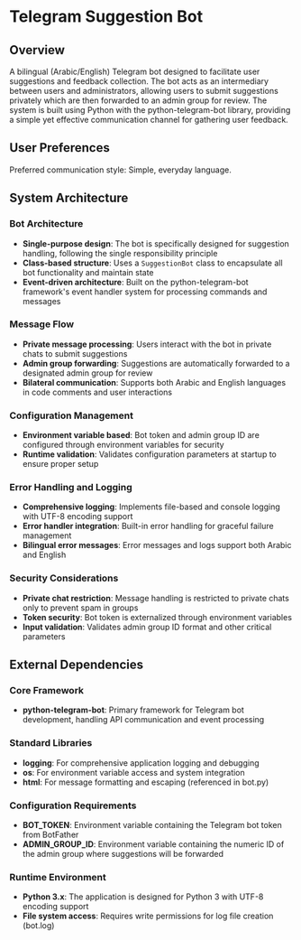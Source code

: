 # Telegram Suggestion Bot

## Overview

A bilingual (Arabic/English) Telegram bot designed to facilitate user suggestions and feedback collection. The bot acts as an intermediary between users and administrators, allowing users to submit suggestions privately which are then forwarded to an admin group for review. The system is built using Python with the python-telegram-bot library, providing a simple yet effective communication channel for gathering user feedback.

## User Preferences

Preferred communication style: Simple, everyday language.

## System Architecture

### Bot Architecture
- **Single-purpose design**: The bot is specifically designed for suggestion handling, following the single responsibility principle
- **Class-based structure**: Uses a `SuggestionBot` class to encapsulate all bot functionality and maintain state
- **Event-driven architecture**: Built on the python-telegram-bot framework's event handler system for processing commands and messages

### Message Flow
- **Private message processing**: Users interact with the bot in private chats to submit suggestions
- **Admin group forwarding**: Suggestions are automatically forwarded to a designated admin group for review
- **Bilateral communication**: Supports both Arabic and English languages in code comments and user interactions

### Configuration Management
- **Environment variable based**: Bot token and admin group ID are configured through environment variables for security
- **Runtime validation**: Validates configuration parameters at startup to ensure proper setup

### Error Handling and Logging
- **Comprehensive logging**: Implements file-based and console logging with UTF-8 encoding support
- **Error handler integration**: Built-in error handling for graceful failure management
- **Bilingual error messages**: Error messages and logs support both Arabic and English

### Security Considerations
- **Private chat restriction**: Message handling is restricted to private chats only to prevent spam in groups
- **Token security**: Bot token is externalized through environment variables
- **Input validation**: Validates admin group ID format and other critical parameters

## External Dependencies

### Core Framework
- **python-telegram-bot**: Primary framework for Telegram bot development, handling API communication and event processing

### Standard Libraries
- **logging**: For comprehensive application logging and debugging
- **os**: For environment variable access and system integration
- **html**: For message formatting and escaping (referenced in bot.py)

### Configuration Requirements
- **BOT_TOKEN**: Environment variable containing the Telegram bot token from BotFather
- **ADMIN_GROUP_ID**: Environment variable containing the numeric ID of the admin group where suggestions will be forwarded

### Runtime Environment
- **Python 3.x**: The application is designed for Python 3 with UTF-8 encoding support
- **File system access**: Requires write permissions for log file creation (bot.log)